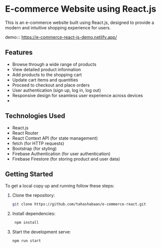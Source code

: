 # E-commerce Website using React.js

This is an e-commerce website built using React.js, designed to provide a modern and intuitive shopping experience for users.

demo:::  https://e-commerce-react-js-demo.netlify.app/
## Features

- Browse through a wide range of products
- View detailed product information
- Add products to the shopping cart
- Update cart items and quantities
- Proceed to checkout and place orders
- User authentication (sign up, log in, log out)
- Responsive design for seamless user experience across devices
- 

## Technologies Used

- React.js
- React Router
- React Context API (for state management)
- fetch (for HTTP requests)
- Bootstrap (for styling)
- Firebase Authentication (for user authentication)
- Firebase Firestore (for storing product and user data)

## Getting Started

To get a local copy up and running follow these steps:

1. Clone the repository:
   ```sh
   git clone https://github.com/tahashabaan/e-commerce-react.git
2. Install dependencies:
   ```sh
    npm install
3. Start the development serve:
   ```sh
   npm run start
